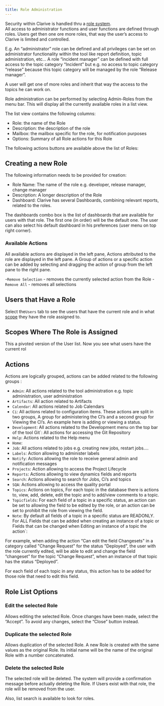 ```yaml
---
title: Role Administration
---
```


Security within Clarive is handled thru a [role system](concepts/roles).  
All access to administrator functions and user functions are defined through roles. 
Users get then one ore more roles, that way the user’s access to Clarive is limited and controlled. 

E.g. An “administrator” role can be defined and all privileges can be set on administrator functionality within 
the tool like report definition, topic administration, etc... A role “incident manager” can be defined with 
full access to the topic category “Incident” but e.g. no access to topic category “release” because this topic 
category will be managed by the role “Release manager”.

A user will get one of more roles and inherit that way the access to the topics he can work on.

Role administration can be performed by selecting Admin-Roles from the menu bar. 
This will display all the currently available roles in a list view.

The list view contains the following columns:

- Role: the name of the Role
- Description: the description of the role
- Mailbox: the mailbox specific for the role, for notification purposes
- Options: Summary of all Role actions for this Role

The following actions buttons are available above the list of Roles:

## Creating a new Role

The following information needs to be provided for creation:

- Role Name: The name of the role e.g. developer, release manager, change manager 
- Description: A longer description of the Role
- Dashboard: Clarive has several Dashboards, combining relevant reports, related to the roles. 

The dashboards combo box is the list of dashboards that are available for users with that role. The first one (in order) will be the default one. The user can also select his default dashboard in his preferences (user menu on top right corner).


### Available Actions

All available actions are displayed in the left pane, Actions attributed to the role 
are displayed in the left pane. A Group of actions or a specific action can be added by 
selecting and dragging the action of group from the left pane to the right pane.

-`Remove Selection` - removes the currently selected action from the Role
-`Remove All` - removes all selections

## Users that Have a Role

Select the`Users` tab to see the users that have the current role and in 
what [scope](concepts/scope) they have the role assigned to.

## Scopes Where The Role is Assigned

This a pivoted version of the User list. Now you see what users have the 
current rol

## Actions

Actions are logically grouped, actions can be added related to the following groups :

- `Admin`: All actions related to the tool administration e.g. topic administration, user administration
- `Artifacts`: All action related to Artifacts
- `Calendar`: All actions related to Job Calendars
- `Ci`: All actions related to configuration items. These actions are split in two groups, A group for administering the CI’s and a second group for Viewing the CI’s. An example here is adding or viewing a status.
- `Development`: All actions related to the Development menu on the top bar of the tool Git`: All actions for accessing the Git Repository
- `Help`: Actions related to the Help menu
- `Home`:
- `Job`: All actions related to jobs e.g. creating new jobs, restart jobs....
- `Labels`: Action allowing to administer labels
- `Notify`: Actions allowing the role to receive general admin and notification messages
- `Projects`: Action allowing to access the Project Lifecycle
- `Reports`: Actions allowing to view dynamics fields and reports
- `Search`: Actions allowing to search for Jobs, Ci’s and topics
- `SQA`: Actions allowing to access the quality portal
- `Topics`: Actions on topics, For each topic in the database there is actions to, view, add, delete, edit the topic and to add/view comments to a topic.
- `Topicfields`: For each field of a topic in a specific status, an action can be set to allowing the field to be edited by the role, or an action can be set to prohibit the role from viewing the field.
- `Note`: By default all fields of a topic in a specific status are READONLY. For ALL Fields that can be added when creating an instance of a topic or Fields that can be changed when Editing an instance of a topic the action`:

For example, when adding the action “Can edit the field Changesets" in a category called "Change Request"
for the status "Deployed", the user with the role currently edited, will be able to edit 
and change the field “changeset” for the topic “Change Request”, 
when an instance of that topic has the status “Deployed”.

For each field of each topic in any status, this action has to be added for those role that need to edit this field.

## Role List Options

### Edit the selected Role

Allows editing the selected Role. Once changes have been made, select the “Accept”. To avoid
any changes, select the “Close” button instead.

### Duplicate the selected Role

Allows duplication of the selected Role. A new Role is created with the same values as the
original Role. Its initial name will be the name of the original Role with a number concatenated.

### Delete the selected Role

The selected role will be deleted. The system will provide a confirmation message before actually
deleting the Role. If Users exist with that role, the role will be removed from the user.

Also, list search is available to look for roles. 

